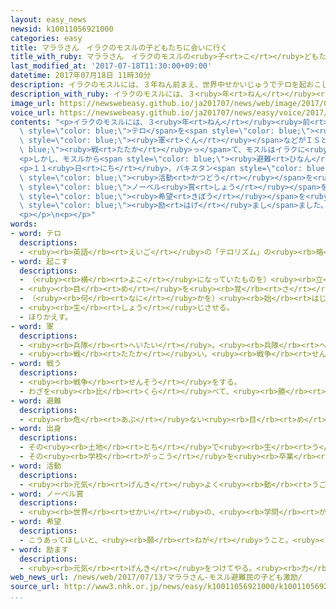 ```yaml
---
layout: easy_news
newsid: k10011056921000
categories: easy
title: マララさん　イラクのモスルの子どもたちに会いに行く
title_with_ruby: マララさん　イラクのモスルの<ruby>子<rt>こ</rt></ruby>どもたちに<ruby>会<rt>あ</rt></ruby>いに<ruby>行<rt>い</rt></ruby>く
last_modified_at: '2017-07-18T11:30:00+09:00'
datetime: 2017年07月18日 11時30分
description: イラクのモスルには、３年ねん前まえ、世界中せかいじゅうでテロを起おこしているＩＳ＝イスラミックステートが入はいってきて、ここは自分じぶんたちの国くにだと言いいました。
description_with_ruby: イラクのモスルには、３<ruby>年<rt>ねん</rt></ruby><ruby>前<rt>まえ</rt></ruby>、<ruby>世界中<rt>せかいじゅう</rt></ruby>でテロを<ruby>起<rt>お</rt></ruby>こしているＩＳ＝イスラミックステートが<ruby>入<rt>はい</rt></ruby>ってきて、ここは<ruby>自分<rt>じぶん</rt></ruby>たちの<ruby>国<rt>くに</rt></ruby>だと<ruby>言<rt>い</rt></ruby>いました。
image_url: https://newswebeasy.github.io/ja201707/news/web/image/2017/07/18/k10011056921000.jpg
voice_url: https://newswebeasy.github.io/ja201707/news/easy/voice/2017/07/18/k10011056921000.mp3
contents: "<p>イラクのモスルには、３<ruby>年<rt>ねん</rt></ruby><ruby>前<rt>まえ</rt></ruby>、<ruby>世界中<rt>せかいじゅう</rt></ruby>で<span\
  \ style=\"color: blue;\">テロ</span>を<span style=\"color: blue;\"><ruby>起<rt>お</rt></ruby>こし</span>ているＩＳ＝イスラミックステートが<ruby>入<rt>はい</rt></ruby>ってきて、ここは<ruby>自分<rt>じぶん</rt></ruby>たちの<ruby>国<rt>くに</rt></ruby>だと<ruby>言<rt>い</rt></ruby>いました。<ruby>去年<rt>きょねん</rt></ruby>１０<ruby>月<rt>がつ</rt></ruby>からイラクの<span\
  \ style=\"color: blue;\"><ruby>軍<rt>ぐん</rt></ruby></span>などがＩＳと<span style=\"color:\
  \ blue;\"><ruby>戦<rt>たたか</rt></ruby>っ</span>て、モスルはイラクに<ruby>戻<rt>もど</rt></ruby>りました。</p>\n\
  <p>しかし、モスルから<span style=\"color: blue;\"><ruby>避難<rt>ひなん</rt></ruby></span>していた<ruby>大勢<rt>おおぜい</rt></ruby>の<ruby>人<rt>ひと</rt></ruby>は、<ruby>今<rt>いま</rt></ruby>も<ruby>近<rt>ちか</rt></ruby>くの「<ruby>避難民<rt>ひなんみん</rt></ruby>キャンプ」で<ruby>生活<rt>せいかつ</rt></ruby>しています。<ruby>学校<rt>がっこう</rt></ruby>に<ruby>行<rt>い</rt></ruby>かないで、ここで<ruby>勉強<rt>べんきょう</rt></ruby>している<ruby>子<rt>こ</rt></ruby>どももいます。</p>\n\
  <p>１１<ruby>日<rt>にち</rt></ruby>、パキスタン<span style=\"color: blue;\"><ruby>出身<rt>しゅっしん</rt></ruby></span>のマララ・ユスフザイさんが、<ruby>避難民<rt>ひなんみん</rt></ruby>キャンプの<ruby>子<rt>こ</rt></ruby>どもたちに<ruby>会<rt>あ</rt></ruby>いに<ruby>行<rt>い</rt></ruby>きました。マララさんは、<ruby>子<rt>こ</rt></ruby>どもや<ruby>女性<rt>じょせい</rt></ruby>が<ruby>教育<rt>きょういく</rt></ruby>を<ruby>受<rt>う</rt></ruby>けるための<span\
  \ style=\"color: blue;\"><ruby>活動<rt>かつどう</rt></ruby></span>を<ruby>続<rt>つづ</rt></ruby>けて、<span\
  \ style=\"color: blue;\">ノーベル<ruby>賞<rt>しょう</rt></ruby></span>をもらいました。</p>\n<p>マララさんは「モスルのまちをもう<ruby>一度<rt>いちど</rt></ruby>つくるために、そして<ruby>皆<rt>みな</rt></ruby>さんが<span\
  \ style=\"color: blue;\"><ruby>希望<rt>きぼう</rt></ruby></span>を<ruby>持<rt>も</rt></ruby>つために、<ruby>教育<rt>きょういく</rt></ruby>を<ruby>受<rt>う</rt></ruby>けることがとても<ruby>大切<rt>たいせつ</rt></ruby>です」と<ruby>言<rt>い</rt></ruby>って、<ruby>子<rt>こ</rt></ruby>どもたちを<span\
  \ style=\"color: blue;\"><ruby>励<rt>はげ</rt></ruby>まし</span>ました。１３<ruby>歳<rt>さい</rt></ruby>の<ruby>女<rt>おんな</rt></ruby>の<ruby>子<rt>こ</rt></ruby>は「<ruby>話<rt>はなし</rt></ruby>を<ruby>聞<rt>き</rt></ruby>いて、マララさんのようになりたいと<ruby>思<rt>おも</rt></ruby>いました」と<ruby>話<rt>はな</rt></ruby>していました。</p>\n\
  <p></p>\n<p></p>"
words:
- word: テロ
  descriptions:
  - <ruby><rb>英語</rb><rt>えいご</rt></ruby>の「テロリズム」の<ruby><rb>略</rb><rt>りゃく</rt></ruby>。<ruby><rb>政治的</rb><rt>せいじてき</rt></ruby>な<ruby><rb>目的</rb><rt>もくてき</rt></ruby>を<ruby><rb>成</rb><rt>な</rt></ruby>しとげるためには、<ruby><rb>人</rb><rt>ひと</rt></ruby>の<ruby><rb>命</rb><rt>いのち</rt></ruby>をうばうような<ruby><rb>暴力</rb><rt>ぼうりょく</rt></ruby>を<ruby><rb>使</rb><rt>つか</rt></ruby>ってもよいとする<ruby><rb>考</rb><rt>かんが</rt></ruby>え。また、そのような<ruby><rb>考</rb><rt>かんが</rt></ruby>えで<ruby><rb>起</rb><rt>お</rt></ruby>こす<ruby><rb>事件</rb><rt>じけん</rt></ruby>。
- word: 起こす
  descriptions:
  - （<ruby><rb>横</rb><rt>よこ</rt></ruby>になっていたものを）<ruby><rb>立</rb><rt>た</rt></ruby>たせる。
  - <ruby><rb>目</rb><rt>め</rt></ruby>を<ruby><rb>覚</rb><rt>さ</rt></ruby>まさせる。
  - （<ruby><rb>何</rb><rt>なに</rt></ruby>かを）<ruby><rb>始</rb><rt>はじ</rt></ruby>める。
  - <ruby><rb>生</rb><rt>しょう</rt></ruby>じさせる。
  - ほりかえす。
- word: 軍
  descriptions:
  - <ruby><rb>兵隊</rb><rt>へいたい</rt></ruby>。<ruby><rb>兵隊</rb><rt>へいたい</rt></ruby>の<ruby><rb>集</rb><rt>あつ</rt></ruby>まり。
  - <ruby><rb>戦</rb><rt>たたか</rt></ruby>い。<ruby><rb>戦争</rb><rt>せんそう</rt></ruby>。
- word: 戦う
  descriptions:
  - <ruby><rb>戦争</rb><rt>せんそう</rt></ruby>をする。
  - わざを<ruby><rb>比</rb><rt>くら</rt></ruby>べて、<ruby><rb>勝</rb><rt>か</rt></ruby>ち<ruby><rb>負</rb><rt>ま</rt></ruby>けを<ruby><rb>決</rb><rt>き</rt></ruby>める。
- word: 避難
  descriptions:
  - <ruby><rb>危</rb><rt>あぶ</rt></ruby>ない<ruby><rb>目</rb><rt>め</rt></ruby>にあわないように、にげること。
- word: 出身
  descriptions:
  - その<ruby><rb>土地</rb><rt>とち</rt></ruby>で<ruby><rb>生</rb><rt>う</rt></ruby>まれたこと。
  - その<ruby><rb>学校</rb><rt>がっこう</rt></ruby>を<ruby><rb>卒業</rb><rt>そつぎょう</rt></ruby>したこと。
- word: 活動
  descriptions:
  - <ruby><rb>元気</rb><rt>げんき</rt></ruby>よく<ruby><rb>動</rb><rt>うご</rt></ruby>いたり、<ruby><rb>働</rb><rt>はたら</rt></ruby>いたりすること。
- word: ノーベル賞
  descriptions:
  - <ruby><rb>世界</rb><rt>せかい</rt></ruby>の、<ruby><rb>学問</rb><rt>がくもん</rt></ruby>や<ruby><rb>平和</rb><rt>へいわ</rt></ruby>のためにりっぱな<ruby><rb>仕事</rb><rt>しごと</rt></ruby>をした<ruby><rb>人</rb><rt>ひと</rt></ruby>に、<ruby><rb>毎年</rb><rt>まいとし</rt></ruby>あたえられる<ruby><rb>賞</rb><rt>しょう</rt></ruby>。<ruby><rb>化学者</rb><rt>かがくしゃ</rt></ruby>ノーベルの<ruby><rb>遺言</rb><rt>ゆいごん</rt></ruby>で、この<ruby><rb>制度</rb><rt>せいど</rt></ruby>ができた。
- word: 希望
  descriptions:
  - こうあってほしいと、<ruby><rb>願</rb><rt>ねが</rt></ruby>うこと。<ruby><rb>望</rb><rt>のぞ</rt></ruby>み。
- word: 励ます
  descriptions:
  - <ruby><rb>元気</rb><rt>げんき</rt></ruby>をつけてやる。<ruby><rb>力</rb><rt>ちから</rt></ruby>づける。
web_news_url: /news/web/2017/07/13/マララさん-モスル避難民の子ども激励/
source_url: http://www3.nhk.or.jp/news/easy/k10011056921000/k10011056921000.html
...
```

